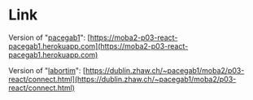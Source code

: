# Link
Version of "[pacegab1](https://github.zhaw.ch/pacegab1)": [https://moba2-p03-react-pacegab1.herokuapp.com](https://moba2-p03-react-pacegab1.herokuapp.com)

Version of "[labortim](https://github.zhaw.ch/labortim)": [https://dublin.zhaw.ch/~pacegab1/moba2/p03-react/connect.html](https://dublin.zhaw.ch/~pacegab1/moba2/p03-react/connect.html)
